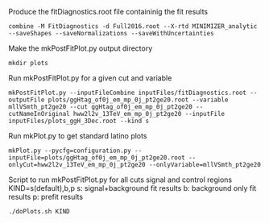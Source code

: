 Produce the fitDiagnostics.root file containinig the fit results

    combine -M FitDiagnostics -d Full2016.root --X-rtd MINIMIZER_analytic --saveShapes --saveNormalizations --saveWithUncertainties

Make the mkPostFitPlot.py output directory

    mkdir plots

Run mkPostFitPlot.py for a given cut and variable

    mkPostFitPlot.py --inputFileCombine inputFiles/fitDiagnostics.root --outputFile plots/ggHtag_of0j_em_mp_0j_pt2ge20.root --variable mllVSmth_pt2ge20 --cut ggHtag_of0j_em_mp_0j_pt2ge20 --cutNameInOriginal hww2l2v_13TeV_em_mp_0j_pt2ge20 --inputFile inputFiles/plots_ggH_3Dec.root --kind s

Run mkPlot.py to get standard latino plots

    mkPlot.py --pycfg=configuration.py --inputFile=plots/ggHtag_of0j_em_mp_0j_pt2ge20.root --onlyCut=hww2l2v_13TeV_em_mp_0j_pt2ge20 --onlyVariable=mllVSmth_pt2ge20

Script to run mkPostFitPlot.py for all cuts signal and control regions
KIND=s(default),b,p
s: signal+background fit results
b: background only fit results
p: prefit results

    ./doPlots.sh KIND
